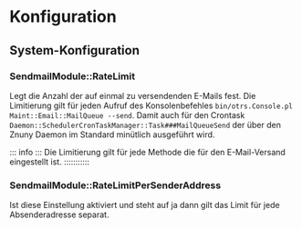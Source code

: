 # Konfiguration

## System-Konfiguration

### SendmailModule::RateLimit

Legt die Anzahl der auf einmal zu versendenden E-Mails fest. Die Limitierung gilt für jeden Aufruf des Konsolenbefehles `bin/otrs.Console.pl Maint::Email::MailQueue --send`.
Damit auch für den Crontask `Daemon::SchedulerCronTaskManager::Task###MailQueueSend` der über den Znuny Daemon im Standard minütlich ausgeführt wird.

::: info  :::
Die Limitierung gilt für jede Methode die für den E-Mail-Versand eingestellt ist.
:::::::::::


### SendmailModule::RateLimitPerSenderAddress
Ist diese Einstellung aktiviert und steht auf ja dann gilt das Limit für jede Absenderadresse separat.